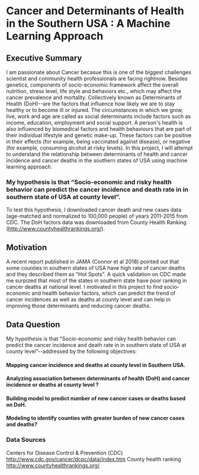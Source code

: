 # Cancer and Determinants of Health in the Southern USA : A Machine Learning Approach

## Executive Summary
I am passionate about Cancer becasue this is one of the biggest challenges scientist and community health professionals are facing rightnow. Besides genetics, components of socio-economic framework affect the overall nutrition, stress level, life style and behaviors etc., which may affect the cancer prevalence and mortality. Collectively known as Determinants of Health (DoH)--are the factors that influence how likely we are to stay healthy or to become ill or injured. The circumstances in which we grow, live, work and age are called as social determinants include factors such as income, education, employment and social support. A person's health is also influenced by biomedical factors and health behaviours that are part of their individual lifestyle and genetic make-up. These factors can be positive in their effects (for example, being vaccinated against disease), or negative (for example, consuming alcohol at risky levels).
In this project, I will attempt to understand the relationship between determinants of health and cancer incidence and cancer deaths in the southern states of USA using machine learning approach. 
### My hypothesis is that “Socio-economic and risky health behavior can predict the cancer incidence and death rate in in southern state of USA at county level”.

To test this hypothesis, I downloaded cancer death and new cases data (age-matched and normalized to 100,000 people) of years 2011-2015 from CDC. The DoH factors data was downloaded from County Health Ranking (http://www.countyhealthrankings.org/). 


## Motivation
A recent report published in JAMA (Connor et al 2018) pointed out that some counties in southern states of USA have high rate of cancer deaths and they described them as "Hot Spots". A quick validation on CDC made me surpized that most of the states in southern state have poor ranking in cancer deaths at national level. I motivated in this project to find socio-economic and health behavior factors, which can predict the trend of cancer incidences as well as deaths at county level and can help in improving those determinants and reducing cancer deaths. 
## Data Question
My hypothesis is that "Socio-economic and risky health behavior can predict the cancer incidence and death rate in in southern state of USA at county level”--addressed by the following objectives: 
#### Mapping cancer incidence and deaths at county level in Southern USA.
#### Analyzing association between determinants of health (DoH) and cancer incidence or deaths at county level ?
#### Building model to predict number of new cancer cases or deaths based on DoH.
#### Modeling to identify counties with greater burden of new cancer cases and deaths?

### Data Sources
Centers for Disease Control & Prevention (CDC) http://www.cdc.gov/cancer/dcpc/data/index.htm
County health ranking http://www.countyhealthrankings.org/